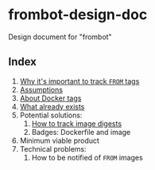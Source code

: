 # frombot-design-doc
Design document for "frombot"

## Index
1. [Why it's important to track `FROM` tags](why.md)
2. [Assumptions](assumptions.md)
3. [About Docker tags](docker-tags.md)
4. [What already exists](already-exists.md)
6. Potential solutions:
   1. [How to track image digests](track-digests.md)
   2. Badges: Dockerfile and image
7. Minimum viable product
8. Technical problems:
   1. How to be notified of `FROM` images
